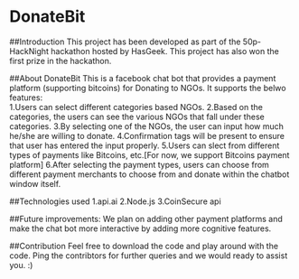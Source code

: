# DonateBit

##Introduction
This project has been developed as part of the 50p-HackNight hackathon hosted by HasGeek. This project has also won the first prize in the hackathon.

##About DonateBit
This is a facebook chat bot that provides a payment platform (supporting bitcoins) for Donating to NGOs. It supports the belwo features:  
1.Users can select different categories based NGOs.
2.Based on the categories, the users can see the various NGOs that fall under these categories.
3.By selecting one of the NGOs, the user can input how much he/she are willing to donate.
4.Confirmation tags will be present to ensure that user has entered the input properly.
5.Users can slect from different types of payments like Bitcoins, etc.[For now, we support Bitcoins payment platform]
6.After selecting the payment types, users can choose from different payment merchants to choose from and donate within the chatbot window itself.

##Technologies used
1.api.ai
2.Node.js
3.CoinSecure api

##Future improvements:
We plan on adding other payment platforms and make the chat bot more interactive by adding more cognitive features.

##Contribution
Feel free to download the code and play around with the code. Ping the contribtors for further queries and we would ready to assist you. :)
